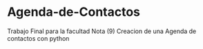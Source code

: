 # Agenda-de-Contactos
Trabajo Final para la facultad Nota (9)
Creacion de una Agenda de contactos con python
